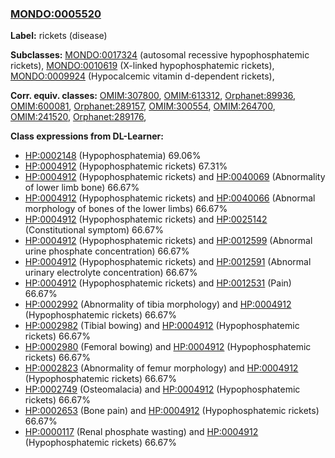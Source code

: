 
### [MONDO:0005520](http://purl.obolibrary.org/obo/MONDO_0005520)
**Label:** rickets (disease)

**Subclasses:** [MONDO:0017324](http://purl.obolibrary.org/obo/MONDO_0017324) (autosomal recessive hypophosphatemic rickets), [MONDO:0010619](http://purl.obolibrary.org/obo/MONDO_0010619) (X-linked hypophosphatemic rickets), [MONDO:0009924](http://purl.obolibrary.org/obo/MONDO_0009924) (Hypocalcemic vitamin d-dependent rickets), 

**Corr. equiv. classes:** [OMIM:307800](http://purl.obolibrary.org/obo/OMIM_307800), [OMIM:613312](http://purl.obolibrary.org/obo/OMIM_613312), [Orphanet:89936](http://www.orpha.net/ORDO/Orphanet_89936), [OMIM:600081](http://purl.obolibrary.org/obo/OMIM_600081), [Orphanet:289157](http://www.orpha.net/ORDO/Orphanet_289157), [OMIM:300554](http://purl.obolibrary.org/obo/OMIM_300554), [OMIM:264700](http://purl.obolibrary.org/obo/OMIM_264700), [OMIM:241520](http://purl.obolibrary.org/obo/OMIM_241520), [Orphanet:289176](http://www.orpha.net/ORDO/Orphanet_289176), 

**Class expressions from DL-Learner:**

- [HP:0002148](http://purl.obolibrary.org/obo/HP_0002148) (Hypophosphatemia) 69.06%
- [HP:0004912](http://purl.obolibrary.org/obo/HP_0004912) (Hypophosphatemic rickets) 67.31%
- [HP:0004912](http://purl.obolibrary.org/obo/HP_0004912) (Hypophosphatemic rickets) and [HP:0040069](http://purl.obolibrary.org/obo/HP_0040069) (Abnormality of lower limb bone) 66.67%
- [HP:0004912](http://purl.obolibrary.org/obo/HP_0004912) (Hypophosphatemic rickets) and [HP:0040066](http://purl.obolibrary.org/obo/HP_0040066) (Abnormal morphology of bones of the lower limbs) 66.67%
- [HP:0004912](http://purl.obolibrary.org/obo/HP_0004912) (Hypophosphatemic rickets) and [HP:0025142](http://purl.obolibrary.org/obo/HP_0025142) (Constitutional symptom) 66.67%
- [HP:0004912](http://purl.obolibrary.org/obo/HP_0004912) (Hypophosphatemic rickets) and [HP:0012599](http://purl.obolibrary.org/obo/HP_0012599) (Abnormal urine phosphate concentration) 66.67%
- [HP:0004912](http://purl.obolibrary.org/obo/HP_0004912) (Hypophosphatemic rickets) and [HP:0012591](http://purl.obolibrary.org/obo/HP_0012591) (Abnormal urinary electrolyte concentration) 66.67%
- [HP:0004912](http://purl.obolibrary.org/obo/HP_0004912) (Hypophosphatemic rickets) and [HP:0012531](http://purl.obolibrary.org/obo/HP_0012531) (Pain) 66.67%
- [HP:0002992](http://purl.obolibrary.org/obo/HP_0002992) (Abnormality of tibia morphology) and [HP:0004912](http://purl.obolibrary.org/obo/HP_0004912) (Hypophosphatemic rickets) 66.67%
- [HP:0002982](http://purl.obolibrary.org/obo/HP_0002982) (Tibial bowing) and [HP:0004912](http://purl.obolibrary.org/obo/HP_0004912) (Hypophosphatemic rickets) 66.67%
- [HP:0002980](http://purl.obolibrary.org/obo/HP_0002980) (Femoral bowing) and [HP:0004912](http://purl.obolibrary.org/obo/HP_0004912) (Hypophosphatemic rickets) 66.67%
- [HP:0002823](http://purl.obolibrary.org/obo/HP_0002823) (Abnormality of femur morphology) and [HP:0004912](http://purl.obolibrary.org/obo/HP_0004912) (Hypophosphatemic rickets) 66.67%
- [HP:0002749](http://purl.obolibrary.org/obo/HP_0002749) (Osteomalacia) and [HP:0004912](http://purl.obolibrary.org/obo/HP_0004912) (Hypophosphatemic rickets) 66.67%
- [HP:0002653](http://purl.obolibrary.org/obo/HP_0002653) (Bone pain) and [HP:0004912](http://purl.obolibrary.org/obo/HP_0004912) (Hypophosphatemic rickets) 66.67%
- [HP:0000117](http://purl.obolibrary.org/obo/HP_0000117) (Renal phosphate wasting) and [HP:0004912](http://purl.obolibrary.org/obo/HP_0004912) (Hypophosphatemic rickets) 66.67%


